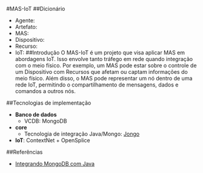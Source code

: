 #MAS-IoT
##Dicionário
- Agente: 
- Artefato: 
- MAS: 
- Dispositivo: 
- Recurso: 
- IoT: 
##Introdução
O MAS-IoT é um projeto que visa aplicar MAS em abordagens IoT. Isso envolve tanto tráfego em
 rede quando integração com o meio físico. Por exemplo, um MAS pode estar sobre o controle de um Dispositivo com
  Recursos que afetam ou captam informações do meio físico. Além disso, o MAS pode representar um nó dentro de uma
   rede IoT, permitindo o compartilhamento de mensagens, dados e comandos a outros nós.

##Tecnologias de implementação
- **Banco de dados**
    - VCDB: MongoDB
- **core**
    - Tecnologia de integração Java/Mongo: [Jongo](http://jongo.org/)
- **IoT**: ContextNet + OpenSplice

##Referências
- [Integrando MongoDB com Java](https://www.mongodb.com/blog/post/getting-started-with-mongodb-and-java-part-i)
